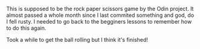 This is supposed to be the rock paper scissors game by the Odin project.
It almost passed a whole month since I last commited something and god, do I fell rusty.
I needed to go back to the begginers lessons to remember how to do this again.

Took a while to get the ball rolling but I think it's finished!
